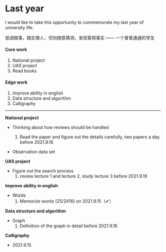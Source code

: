 # Last year
I would like to take this opportunity to commemorate my last year of university life.

低调做事，踏实做人，切勿随意猜测，发现客观事实 ——  一个普普通通的学生

#### Core work

1. National project
2. UAS project
3. Read books

#### Edge work

1. Improve ability in english
2. Data structure and algorithm
3. Calligraphy

------

**National project**

- Thinking about how reviews should be handled
  1. Read the paper and figure out the details carefully, two papers a day before 2021.9.16

- Observation data set

**UAS project**

- Figure out the search process 
  1. review lecture 1 and lecture 2, study lecture 3 before 2021.9.16

**Improve ability in english**

- Words
  1. Memorize words (25/2416) on 2021.9.15（✔）

**Data structure and algorithm**

- Graph 
  1. Definition of the graph in detail before 2021.9.16

**Calligraphy**

- 2021.9.15